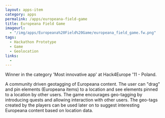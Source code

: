 ```yaml
---
layout: apps-item
category: apps
permalink: /apps/europeana-field-game
title: Europeana Field Game
imageurl:
  - "/img/apps/Europeana%20Field%20Game/europeana_field_game.fw.png"
tags:
  - Hackathon Prototype
  - Game
  - Geolocation
links:
  - 
---
```


Winner in the category 'Most innovative app' at Hack4Europe '11 - Poland.

A community driven geotagging of Europeana content. The user can "drag" and pin elements (Europeana items) to a location and see elements pinned to a location by other users. The game encourages geo-tagging by introducing quests and allowing interaction with other users. The geo-tags created by the players can be used later on to suggest interesting Europeana content based on location data.


